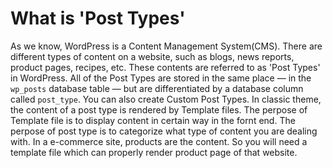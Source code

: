 # What is 'Post Types'
As we know, WordPress is a Content Management System(CMS). There are different types of content on a website, such as blogs, news reports, product pages, recipes, etc. These contents are referred to as 'Post Types' in WordPress.
All of the Post Types are stored in the same place — in the `wp_posts` database table — but are differentiated by a database column called `post_type`. You can also create Custom Post Types.
In classic theme, the content of a post type is rendered by Template files. The perpose of Template file is to display content in certain way in the fornt end. The perpose of post type is to categorize what type of content you are dealing with. In a e-commerce site, products are the content. So you will need a template file which can properly render product page of that website. 